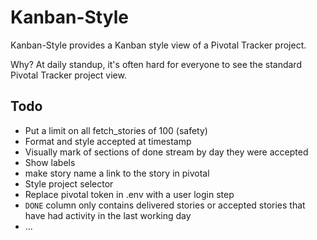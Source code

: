 # Kanban-Style

Kanban-Style provides a Kanban style view of a Pivotal Tracker project.

Why? At daily standup, it's often hard for everyone to see the standard Pivotal Tracker project view.

## Todo
* Put a limit on all fetch_stories of 100 (safety)
* Format and style accepted at timestamp
* Visually mark of sections of done stream by day they were accepted
* Show labels
* make story name a link to the story in pivotal
* Style project selector
* Replace pivotal token in .env with a user login step
* `DONE` column only contains delivered stories or accepted stories that have had activity in the last working day
* ...


